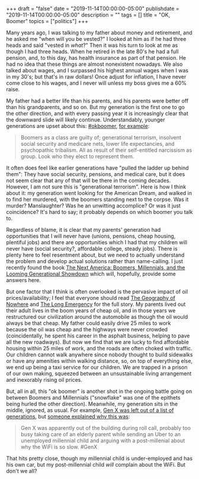 +++
draft = "false"
date = "2019-11-14T00:00:00-05:00"
publishdate = "2019-11-14T00:00:00-05:00"
description = ""
tags = []
title = "OK, Boomer"
topics = ["politics"]
+++

Many years ago, I was talking to my father about money and retirement, and he asked me "when will you be vested?"  I looked at him as if he had three heads and said "vested in *what*?"  Then it was his turn to look at me as though I had three heads.  When he retired in the late 80's he had a full pension, and, to this day, has health insurance as part of that pension.  He had no idea that these things are almost nonexistent nowadays.  We also talked about wages, and I surpassed his highest annual wages when I was in my 30's; but that's in raw dollars!  Once adjust for inflation, I have never come close to his wages, and I never will unless my boss gives me a 60% raise.

My father had a better life than his parents, and his parents were better off than his grandparents, and so on.  But my generation is the first one to go the other direction, and with every passing year it is increasingly clear that the downward slide will likely continue.  Understandably, younger generations are upset about this: [#okboomer](https://twitter.com/hashtag/OkBoomer), [for example](https://twitter.com/Wunderkammerla1/status/1192464229829402625):

> Boomers as a class are guilty of; generational terrorism, insolvent social security and medicare nets, lower life expectancies, and psychopathic tribalism. All as result of their self-entitled narcissism as group. Look who they elect to represent them.

It often does feel like earlier generations have "pulled the ladder up behind them":  They have social security, pensions, and medical care, but it does not seem clear that any of that will be there in the coming decades.  However, I am not sure this is "generational terrorism".  Here is how I think about it:  my generation went looking for the American Dream, and walked in to find her murdered, with the boomers standing next to the corpse.  Was it murder?  Manslaughter?  Was he an unwitting accomplice?  Or was it just coincidence?  It's hard to say; it probably depends on which boomer you talk to.

Regardless of blame, it is clear that my parents' generation had opportunities that I will never have (unions, pensions, cheap housing, plentiful jobs) and there are opportunities which I had that my children will never have (social security?, affordable college, steady jobs).  There is plenty here to feel resentment about, but we need to actually understand the problem and develop actual solutions rather than name-calling.
I just recently found the book [The Next America: Boomers, Millennials, and the Looming Generational Showdown](https://www.goodreads.com/book/show/18210811-the-next-america) which will, hopefully, provide some answers here.

But one factor that I think is often overlooked is the pervasive impact of oil prices/availability; I feel that everyone should read [The Geography of Nowhere](https://www.goodreads.com/book/show/125313.The_Geography_of_Nowhere) and [The Long Emergency](https://www.goodreads.com/book/show/83633.The_Long_Emergency) for the full story.  My parents lived out their adult lives in the boom years of cheap oil, and in those years we restructured our civilization around the automobile as though the oil would always be that cheap.  My father could easily drive 25 miles to work because the oil was cheap and the highways were never crowded (coincidentally, he spent his career in the asphalt business, helping to pave all the new roadways).  But now we find that we are lucky to find affordable housing within 25 miles of work, and the roads are often choked with traffic.  Our children cannot walk anywhere since nobody thought to build sidewalks or have any amenities within walking distance, so, on top of everything else, we end up being a taxi service for our children.  We are trapped in a prison of our own making, squeezed between an unsustainable living arrangement and inexorably rising oil prices.

But, all in all, this "ok boomer" is another shot in the ongoing battle going on between Boomers and Millennials ("snowflake" was one of the epithets being hurled the other direction).  Meanwhile, my generation sits in the middle, ignored, as usual.  For example, [Gen X was left out of a list of generations](https://twitter.com/BillEvenson/status/1086764086887702528),
but [someone explained why this was](https://twitter.com/UrbnHealthNP/status/1086966543248961536):

> Gen X was apparently out of the building during roll call, probably too busy taking care of an elderly parent while sending an Uber to an unemployed millennial child and arguing with a post-millenial about why the WiFi is so slow. #GenX

That hits pretty close, though my millennial child is under-employed and has his own car, but my post-millennial child *will* complain about the WiFi.  But don't we all?
